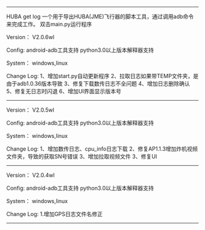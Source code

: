 ******************************************************************
HUBA get log
一个用于导出HUBA(JME)飞行器的脚本工具，通过调用adb命令来完成工作。
双击main.py运行程序

Version：
		V2.0.6wl

Config:
		android-adb工具支持
		python3.0以上版本解释器支持

System：
		windows,linux

Change Log:
		1、增加start.py自动更新程序
		2、拉取日志如果带TEMP文件夹，是由于adb1.0.36版本导致
		3、修复下载数传日志不全问题
		4、增加日志删除确认
		5、修复无日志时闪退
		6、增加UI界面显示版本号

******************************************************************

Version：
		V2.0.5wl

Config:
		android-adb工具支持
		python3.0以上版本解释器支持

System：
		windows,linux

Change Log:
		1、增加数传日志、cpu_info日志下载
		2、修复AP1.1.3增加炸机视频文件夹，导致的获取SN号错误
		3、增加拉取视频文件
		3、修复UI

******************************************************************

Version：
		V2.0.4wl

Config:
		android-adb工具支持
		python3.0以上版本解释器支持

System：
		windows,linux

Change Log:
		1.增加GPS日志文件名修正

******************************************************************
